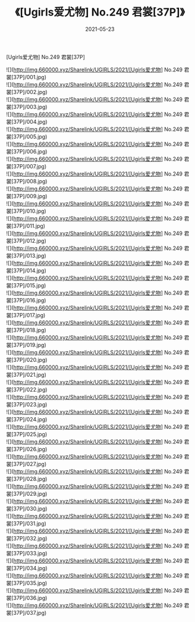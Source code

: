 ﻿---
layout: post
title:  《[Ugirls爱尤物] No.249 君裳[37P]》
date:   2021-05-23
img: http://img.660000.xyz/Sharelink/UGIRLS/2021/[Ugirls爱尤物] No.249 君裳[37P]/000.jpg
categories: [美女, 清纯, 唯美]
---

[Ugirls爱尤物] No.249 君裳[37P]

  ![](http://img.660000.xyz/Sharelink/UGIRLS/2021/[Ugirls爱尤物] No.249 君裳[37P]/001.jpg) <br> ![](http://img.660000.xyz/Sharelink/UGIRLS/2021/[Ugirls爱尤物] No.249 君裳[37P]/002.jpg) <br> ![](http://img.660000.xyz/Sharelink/UGIRLS/2021/[Ugirls爱尤物] No.249 君裳[37P]/003.jpg) <br> ![](http://img.660000.xyz/Sharelink/UGIRLS/2021/[Ugirls爱尤物] No.249 君裳[37P]/004.jpg) <br> ![](http://img.660000.xyz/Sharelink/UGIRLS/2021/[Ugirls爱尤物] No.249 君裳[37P]/005.jpg) <br> ![](http://img.660000.xyz/Sharelink/UGIRLS/2021/[Ugirls爱尤物] No.249 君裳[37P]/006.jpg) <br> ![](http://img.660000.xyz/Sharelink/UGIRLS/2021/[Ugirls爱尤物] No.249 君裳[37P]/007.jpg) <br> ![](http://img.660000.xyz/Sharelink/UGIRLS/2021/[Ugirls爱尤物] No.249 君裳[37P]/008.jpg) <br> ![](http://img.660000.xyz/Sharelink/UGIRLS/2021/[Ugirls爱尤物] No.249 君裳[37P]/009.jpg) <br> ![](http://img.660000.xyz/Sharelink/UGIRLS/2021/[Ugirls爱尤物] No.249 君裳[37P]/010.jpg) <br> ![](http://img.660000.xyz/Sharelink/UGIRLS/2021/[Ugirls爱尤物] No.249 君裳[37P]/011.jpg) <br> ![](http://img.660000.xyz/Sharelink/UGIRLS/2021/[Ugirls爱尤物] No.249 君裳[37P]/012.jpg) <br> ![](http://img.660000.xyz/Sharelink/UGIRLS/2021/[Ugirls爱尤物] No.249 君裳[37P]/013.jpg) <br> ![](http://img.660000.xyz/Sharelink/UGIRLS/2021/[Ugirls爱尤物] No.249 君裳[37P]/014.jpg) <br> ![](http://img.660000.xyz/Sharelink/UGIRLS/2021/[Ugirls爱尤物] No.249 君裳[37P]/015.jpg) <br> ![](http://img.660000.xyz/Sharelink/UGIRLS/2021/[Ugirls爱尤物] No.249 君裳[37P]/016.jpg) <br> ![](http://img.660000.xyz/Sharelink/UGIRLS/2021/[Ugirls爱尤物] No.249 君裳[37P]/017.jpg) <br> ![](http://img.660000.xyz/Sharelink/UGIRLS/2021/[Ugirls爱尤物] No.249 君裳[37P]/018.jpg) <br> ![](http://img.660000.xyz/Sharelink/UGIRLS/2021/[Ugirls爱尤物] No.249 君裳[37P]/019.jpg) <br> ![](http://img.660000.xyz/Sharelink/UGIRLS/2021/[Ugirls爱尤物] No.249 君裳[37P]/020.jpg) <br> ![](http://img.660000.xyz/Sharelink/UGIRLS/2021/[Ugirls爱尤物] No.249 君裳[37P]/021.jpg) <br> ![](http://img.660000.xyz/Sharelink/UGIRLS/2021/[Ugirls爱尤物] No.249 君裳[37P]/022.jpg) <br> ![](http://img.660000.xyz/Sharelink/UGIRLS/2021/[Ugirls爱尤物] No.249 君裳[37P]/023.jpg) <br> ![](http://img.660000.xyz/Sharelink/UGIRLS/2021/[Ugirls爱尤物] No.249 君裳[37P]/024.jpg) <br> ![](http://img.660000.xyz/Sharelink/UGIRLS/2021/[Ugirls爱尤物] No.249 君裳[37P]/025.jpg) <br> ![](http://img.660000.xyz/Sharelink/UGIRLS/2021/[Ugirls爱尤物] No.249 君裳[37P]/026.jpg) <br> ![](http://img.660000.xyz/Sharelink/UGIRLS/2021/[Ugirls爱尤物] No.249 君裳[37P]/027.jpg) <br> ![](http://img.660000.xyz/Sharelink/UGIRLS/2021/[Ugirls爱尤物] No.249 君裳[37P]/028.jpg) <br> ![](http://img.660000.xyz/Sharelink/UGIRLS/2021/[Ugirls爱尤物] No.249 君裳[37P]/029.jpg) <br> ![](http://img.660000.xyz/Sharelink/UGIRLS/2021/[Ugirls爱尤物] No.249 君裳[37P]/030.jpg) <br> ![](http://img.660000.xyz/Sharelink/UGIRLS/2021/[Ugirls爱尤物] No.249 君裳[37P]/031.jpg) <br> ![](http://img.660000.xyz/Sharelink/UGIRLS/2021/[Ugirls爱尤物] No.249 君裳[37P]/032.jpg) <br> ![](http://img.660000.xyz/Sharelink/UGIRLS/2021/[Ugirls爱尤物] No.249 君裳[37P]/033.jpg) <br> ![](http://img.660000.xyz/Sharelink/UGIRLS/2021/[Ugirls爱尤物] No.249 君裳[37P]/034.jpg) <br> ![](http://img.660000.xyz/Sharelink/UGIRLS/2021/[Ugirls爱尤物] No.249 君裳[37P]/035.jpg) <br> ![](http://img.660000.xyz/Sharelink/UGIRLS/2021/[Ugirls爱尤物] No.249 君裳[37P]/036.jpg) <br> ![](http://img.660000.xyz/Sharelink/UGIRLS/2021/[Ugirls爱尤物] No.249 君裳[37P]/037.jpg) <br>